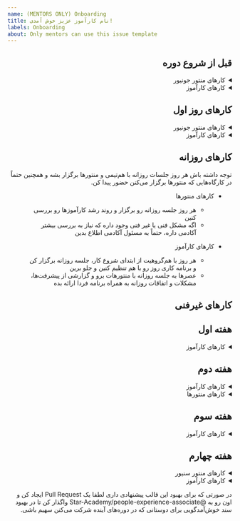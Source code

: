 ```yaml
---
name: (MENTORS ONLY) Onboarding
title: نام کارآموز عزیز خوش آمدی!
labels: Onboarding
about: Only mentors can use this issue template
---
```


<div dir="rtl">

## قبل از شروع دوره

<details>
  <summary>کارهای منتور جونیور</summary>

-   در افتتاحیه شرکت کن
-   قبل از شروع دوره به کارآموز پیام بده و ایمیل‌شو برای انجام ادامه کارها بگیر. تو پیامت خودت رو معرفی کن و بگو اگه سوالی داشت می‌تونه ازت بپرسه

 </details>

<details>
  <summary>کار‌های کارآموز</summary>

-   در افتتاحیه شرکت کن

</details>

## کار‌های روز اول

<details>
  <summary>کار‌های منتور جونیور</summary>

-   کارآموزت رو به GitHub دعوت کن و اگه توضیح اضافی در این مورد خواست بهش بده
-   مطمئن شو کارآموز با موفقیت تونسته این Issue رو به خودش اساین کنه

</details>

<details>
  <summary>کار‌های کارآموز</summary>
  
  -  از منتور پیگیری کن که به GitHub اضافه بشی
  -  به ریپو
    [codestar-intern-issues](https://github.com/Star-Academy/codestar-intern-issues/issues/)
    برو و Issueئی که به اسم‌ت ثبت شده رو پیدا و به خودت assign کن
  -  به هم‌گروهیت پیام بده و با هم ارتباط بگیرید
  -  هماهنگ کنین هر روز تو یه ساعت مشخصی با هم جلسه داشته باشید و کار رو به صورت Pair Programming با هم شروع کنین
  -  به
    [سایت مستندات](https://docs.code-star.ir/)
    برو و فازهای مقدماتی رو شروع کن
  -  وقتی کار‌های روز اول رو انجام دادی، لیبل "Day 01 - Complete" رو به Issue اضافه کن

 </details>

## کار‌های روزانه

توجه داشته باش هر روز جلسات روزانه با هم‌تیمی و منتور‌ها برگزار بشه و همچنین حتماً در کارگاه‌هایی که منتور‌ها برگزار می‌کنن حضور پیدا کن.

-   کار‌های منتور‌ها

    -   هر روز جلسه روزانه رو برگزار و روند رشد کارآموزها رو بررسی کنین
    -   اگه مشکل فنی یا غیر فنی وجود داره که نیاز به بررسی بیشتر آکادمی داره، حتماً به مسئول آکادمی اطلاع بدین

-   کار‌های کارآموز
    -   هر روز با هم‌گروهیت از ابتدای شروع کار، جلسه روزانه برگزار کن و برنامه کاری روز رو با هم تنظیم کنین و جلو برین
    -   عصرها به جلسه روزانه با منتورهات برو و گزارشی از پیشرفت‌ها، مشکلات و اتفاقات روزانه به همراه برنامه فردا ارائه بده

## کار‌های غیر‌فنی

## هفته اول

<details>
  <summary>کار‌های کارآموز</summary>
  
  -  برنامه جلسات غیر‌فنی و کارکرد هر یک را از
     [اینجا](https://github.com/Star-Academy/codestar-internship/blob/master/Non-Tech/non-tech-sessions.md)
    مطالعه کن
     -  بخش جلسات دورهمی رو مطالعه کن
     -  بخش جلسات AMA رو مطالعه کن
     -  بخش جلسات یک به یک رو مطالعه کن
     -  بخش جلسات Coffee Chats رو مطالعه کن
   
  -  وقتی کار‌های هفته اول رو انجام دادی لیبل "Week 01 - Complete" رو به Issue اضافه کن

</details>

## هفته دوم

<details>
  <summary>کارهای کارآموز</summary>

-   در این هفته و هفته‌های آینده با سه نفر از اعضای بقیه تیم ها جلسه [Coffee Chat](https://about.gitlab.com/company/culture/all-remote/informal-communication/#coffee-chats) برنامه ریزی کن و سعی کن بیشتر با بقیه بچه‌ها در این جلسات آشنا بشی. مدت زمان پیشنهادی برای این جلسات نیم ساعته

-   جلسه اول Coffee Chat برگزار شد
-   جلسه دوم Coffee Chat برگزار شد
-   جلسه سوم Coffee Chat برگزار شد

-   به جلسه [یک به یک](https://knowyourteam.com/blog/2018/01/03/7-ways-to-prepare-for-an-effective-one-on-one-meeting-with-your-manager/) با منتور برو

-   وقتی کار‌های هفته دوم رو انجام دادی لیبل "week 02 - Complete" رو به Issue اضافه کن

</details>

<details>
  <summary>کارهای منتور‌ها</summary>
  
  -  یکی از منتور‌ها جلسه [یک به یک](https://knowyourteam.com/blog/2018/01/03/7-ways-to-prepare-for-an-effective-one-on-one-meeting-with-your-manager/) با کارآموز برنامه‌ریزی کند و در مورد موارد مختلف جهت آشنایی بیشتر گفت و گو کنین

</details>

## هفته سوم

<details>
  <summary>کارهای کارآموز</summary>
  
-  نمی‌خوایم توی کارآموزی تک‌بعدی باشی و فقط کار کنی، پس حداقل در دو مورد از دورهمی‌ها و مسابقه‌ها شرکت کن.
     -  در یکی از دورهمی ها شرکت کردم
     -  در یکی از بازی‌ها/مسابقه‌ها شرکت کردم
-  کار در ساعات طولانی با کامپیوتر می‌تونه دردسر ساز بشه و به سلامتی ما آسیب بزنه، بنابراین [مستند سلامتی](https://github.com/Star-Academy/codestar-internship/blob/master/Non-Tech/Health/health.md) رو با دقت بخون و نکاتش رو رعایت کن

-   وقتی کار‌های هفته سوم رو انجام دادی لیبل "week 03 - Complete" رو به ایشوت متصل کن

</details>

## هفته چهارم

<details>
  <summary>کارهای منتور سنیور</summary>
  
  -   یک جلسه [AMA](https://about.gitlab.com/company/culture/all-remote/learning-and-development/#ask-me-anything-ama-group-conversations-and-key-meetings) میان چند نفر از بچه‌ها و یکی از مدیران ارشد برنامه ریزی کن و به اطلاع کارآموز برسون</spam>

</details>

<details>
  <summary>کارهای کارآموز</summary>
  
  -   در جلسه [AMA](https://about.gitlab.com/company/culture/all-remote/learning-and-development/#ask-me-anything-ama-group-conversations-and-key-meetings) شرکت کن و هر چیزی که در مورد تیم ستاره، گذشته‌، حال و آینده‌اش دوست داری بپرس 
  -  خسته نباشی، کارای این ایشو تموم شد پس این ایشو رو  Close کن

</details>

در صورتی که برای بهبود این قالب پیشنهادی داری لطفا یک
Pull Request
ایجاد کن و اون رو به
@Star-Academy/people-experience-associate
واگذار کن تا در بهبود سند خوش‌آمدگویی برای دوستانی که در دوره‌های آینده شرکت می‌کنن سهیم باشی.

</div>
